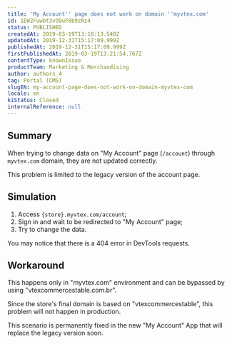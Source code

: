 ```yaml
---
title: 'My Account'' page does not work on domain ''myvtex.com'
id: 1EW2Fuwbt3vO9uF8b9zRz4
status: PUBLISHED
createdAt: 2019-03-19T13:18:13.540Z
updatedAt: 2019-12-31T15:17:09.999Z
publishedAt: 2019-12-31T15:17:09.999Z
firstPublishedAt: 2019-03-19T13:21:54.767Z
contentType: knownIssue
productTeam: Marketing & Merchandising
author: authors_4
tag: Portal (CMS)
slugEN: my-account-page-does-not-work-on-domain-myvtex-com
locale: en
kiStatus: Closed
internalReference: null
---
```


## Summary

When trying to change data on "My Account" page (`/account`) through `myvtex.com` domain, they are not updated correctly.

This problem is limited to the legacy version of the account page.

## Simulation

1. Access `{store}.myvtex.com/account`;
2. Sign in and wait to be redirected to "My Account" page;
3. Try to change the data.

You may notice that there is a 404 error in DevTools requests.

## Workaround

This happens only in "myvtex.com" environment and can be bypassed by using "vtexcommercestable.com.br".

Since the store's final domain is based on "vtexcommercestable", this problem will not happen in production.

This scenario is permanently fixed in the new "My Account" App that will replace the legacy version soon.

